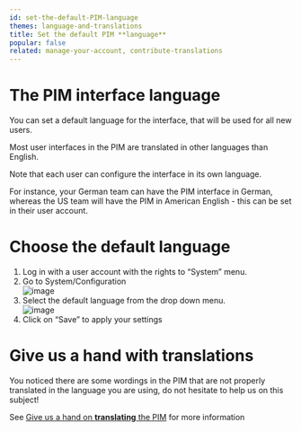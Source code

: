 ```yaml
---
id: set-the-default-PIM-language
themes: language-and-translations
title: Set the default PIM **language**
popular: false
related: manage-your-account, contribute-translations
---
```


# The PIM interface language

You can set a default language for the interface, that will be used for all new users.

Most user interfaces in the PIM are translated in other languages than English.

Note that each user can configure the interface in its own language.

For instance, your German team can have the PIM interface in German, whereas the US team will have the PIM in American English - this can be set in their user account.

# Choose the default language

1.  Log in with a user account with the rights to “System” menu.
1.  Go to System/Configuration  
  ![image](../img/dummy.png)
1.  Select the default language from the drop down menu.  
  ![image](../img/dummy.png)
1.  Click on “Save” to apply your settings

# Give us a hand with translations

You noticed there are some wordings in the PIM that are not properly translated in the language you are using, do not hesitate to help us on this subject!

See [Give us a hand on **translating** the PIM](/articles/contribute-translations.html) for more information
